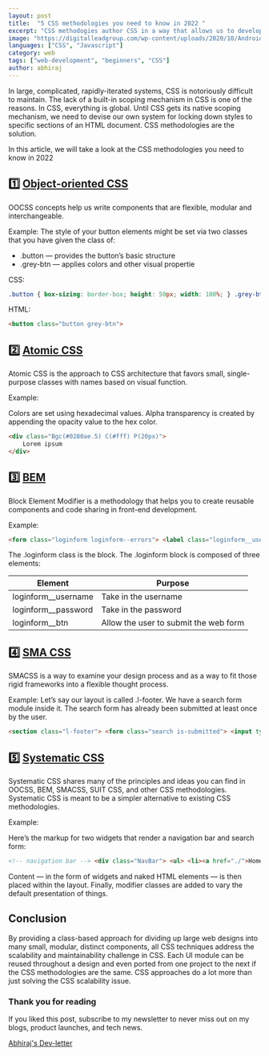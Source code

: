 ```yaml
---
layout: post
title:  "5 CSS methodologies you need to know in 2022 "
excerpt: "CSS methodogies author CSS in a way that allows us to develop, maintain and scale the front-end as a set of small, isolated modules."
image: "https://digitalleadgroup.com/wp-content/uploads/2020/10/Android-app-development-cost-1.png"
languages: ["CSS", "Javascript"]
category: web
tags: ["web-development", "beginners", "CSS"]
author: abhiraj
---
```


In large, complicated, rapidly-iterated systems, CSS is notoriously difficult to maintain. The lack of a built-in scoping mechanism in CSS is one of the reasons. In CSS, everything is global. Until CSS gets its native scoping mechanism, we need to devise our own system for locking down styles to specific sections of an HTML document. CSS methodologies are the solution.
  
In this article, we will take a look at the CSS methodologies you need to know in 2022


## 1️⃣ [Object-oriented CSS](http://oocss.org/)

OOCSS concepts help us write components that are flexible, modular and interchangeable.

Example:
The style of your button elements might be set via two classes that you have given the class of:

- .button — provides the button’s basic structure
- .grey-btn — applies colors and other visual propertie

CSS:
```css
.button { box-sizing: border-box; height: 50px; width: 100%; } .grey-btn { background: #EEE; border: 1px solid #DDD; box-shadow: rgba(0, 0, 0, 0.5) 1px 1px 3px; color: #555; }
```
HTML:
```html
<button class="button grey-btn">
```


## 2️⃣ [Atomic CSS](https://acss.io/)

Atomic CSS is the approach to CSS architecture that favors small, single-purpose classes with names based on visual function.

Example:

Colors are set using hexadecimal values. Alpha transparency is created by appending the opacity value to the hex color.

```html
<div class="Bgc(#0280ae.5) C(#fff) P(20px)">
    Lorem ipsum
</div>
```

## 3️⃣ [BEM](http://getbem.com/)

Block Element Modifier is a methodology that helps you to create reusable components and code sharing in front-end development.

Example:

```html
<form class="loginform loginform--errors"> <label class="loginform__username loginform__username--error"> Username <input type="text" name="username" /> </label> <label class="loginform__password"> Password <input type="password" name="password" /> </label> <button class="loginform__btn loginform__btn--inactive"> Sign in </button> </form>
```
The .loginform class is the block. The .loginform block is composed of three elements:

| Element                      | Purpose              |   
|------------------------------|----------------------|
| loginform__username	         | Take in the username |   
| loginform__password          | Take in the password |   
| loginform__btn               | Allow the user to submit the web form |   


## 4️⃣ [SMA CSS](http://smacss.com/)

SMACSS is a way to examine your design process and as a way to fit those rigid frameworks into a flexible thought process.

Example:
Let’s say our layout is called .l-footer. We have a search form module inside it. The search form has already been submitted at least once by the user.

```html
<section class="l-footer"> <form class="search is-submitted"> <input type="search" /> <input type="button" value="Search"> </form> </section>
```

## 5️⃣ [Systematic CSS](https://www.yumpu.com/en/document/read/47573458/systematic-css)

Systematic CSS shares many of the principles and ideas you can find in OOCSS, BEM, SMACSS, SUIT CSS, and other CSS methodologies. Systematic CSS is meant to be a simpler alternative to existing CSS methodologies. 

Example:

Here’s the markup for two widgets that render a navigation bar and search form:

```html
<!-- navigation bar --> <div class="NavBar"> <ul> <li><a href="./">Home</a></li> <li><a href="about.html">About</a></li> <li><a href="learn/">Learn</a></li> <li><a href="extend/">Extend</a></li> <li><a href="share/">Share</a></li> </ul> </div> <!-- search form --> <div class="SearchBox"> <form action="search.html" method="get"> <label for="input-search">Search</label> <input name="q" type="search" id="input-search" /> <button type="submit">Search</button> </form> </div>
```
Content — in the form of widgets and naked HTML elements — is then placed within the layout. Finally, modifier classes are added to vary the default presentation of things.

## Conclusion

By providing a class-based approach for dividing up large web designs into many small, modular, distinct components, all CSS techniques address the scalability and maintainability challenge in CSS. Each UI module can be reused throughout a design and even ported from one project to the next if the CSS methodologies are the same. CSS approaches do a lot more than just solving the CSS scalability issue.

### Thank you for reading

If you liked this post, subscribe to my newsletter to never miss out on my blogs, product launches, and tech news.

[Abhiraj's Dev-letter](https://newsletter.abhiraj.co)

